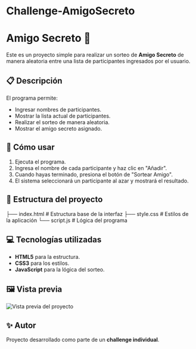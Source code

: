 # Challenge-AmigoSecreto
# Amigo Secreto 🎁

Este es un proyecto simple para realizar un sorteo de **Amigo Secreto** de manera aleatoria entre una lista de participantes ingresados por el usuario.

## 📋 Descripción

El programa permite:
- Ingresar nombres de participantes.
- Mostrar la lista actual de participantes.
- Realizar el sorteo de manera aleatoria.
- Mostrar el amigo secreto asignado.

## 🚀 Cómo usar

1. Ejecuta el programa.
2. Ingresa el nombre de cada participante y haz clic en "Añadir".
3. Cuando hayas terminado, presiona el botón de "Sortear Amigo".
4. El sistema seleccionará un participante al azar y mostrará el resultado.

## 📂 Estructura del proyecto

├── index.html # Estructura base de la interfaz
├── style.css # Estilos de la aplicación
└── script.js # Lógica del programa


## 💻 Tecnologías utilizadas
- **HTML5** para la estructura.
- **CSS3** para los estilos.
- **JavaScript** para la lógica del sorteo.

## 🖼 Vista previa

![Vista previa del proyecto](./presentacion.png)

## ✨ Autor
Proyecto desarrollado como parte de un **challenge individual**.
